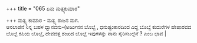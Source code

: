 +++
title = "065 ಏನು ಮತ್ಸ್ಯಕುಮಾರ"

+++
ಮತ್ಸ್ಯ ಕುಮಾರ - ಮತ್ಸ್ಯ ರಾಜನ ಮಗ.   
ಆನಲಾಪೆನೆ ನಿನ್ನ ಬಹಳ ಧ್ವಾನವನು-(ಅರ್ಜುನನ ಬೊಬ್ಬೆ , ಧನುಷ್ಟಂಕಾರದಿಂದ ಎದ್ದ ಬೊಬ್ಬೆ ಕುದುರೆಗಳ ಹೇಷಾರವದ ಬೊಬ್ಬೆ ಕಪಿಯ ಬೊಬ್ಬೆ, ದೇವದತ್ತ ಶಂಖದ ಬೊಬ್ಬೆ ಇವುಗಳನ್ನು ನಾನು ಸೈರಿಸಬಲ್ಲೆನೆ ? ಎಂಬ ಭಾವ |